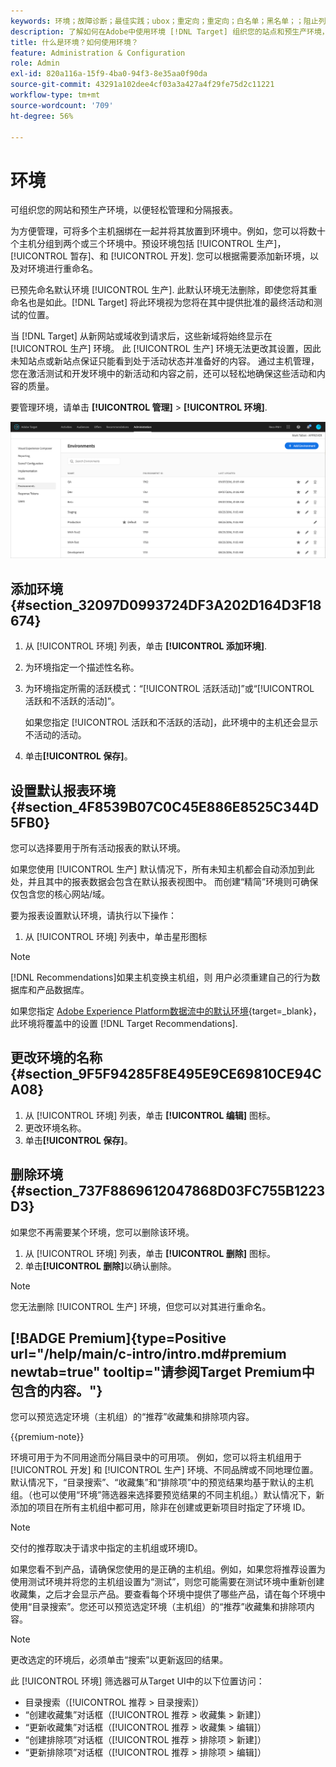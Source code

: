 ```yaml
---
keywords: 环境；故障诊断；最佳实践；ubox；重定向；重定向；白名单；黑名单；；阻止列表 列入允许列表
description: 了解如何在Adobe中使用环境 [!DNL Target] 组织您的站点和预生产环境，以便轻松管理和分隔报表。
title: 什么是环境？如何使用环境？
feature: Administration & Configuration
role: Admin
exl-id: 820a116a-15f9-4ba0-94f3-8e35aa0f90da
source-git-commit: 43291a102dee4cf03a3a427a4f29fe75d2c11221
workflow-type: tm+mt
source-wordcount: '709'
ht-degree: 56%

---
```


# 环境

可组织您的网站和预生产环境，以便轻松管理和分隔报表。

为方便管理，可将多个主机捆绑在一起并将其放置到环境中。例如，您可以将数十个主机分组到两个或三个环境中。预设环境包括 [!UICONTROL 生产]， [!UICONTROL 暂存]、和 [!UICONTROL 开发]. 您可以根据需要添加新环境，以及对环境进行重命名。

已预先命名默认环境 [!UICONTROL 生产]. 此默认环境无法删除，即使您将其重命名也是如此。[!DNL Target] 将此环境视为您将在其中提供批准的最终活动和测试的位置。

当 [!DNL Target] 从新网站或域收到请求后，这些新域将始终显示在 [!UICONTROL 生产] 环境。 此 [!UICONTROL 生产] 环境无法更改其设置，因此未知站点或新站点保证只能看到处于活动状态并准备好的内容。 通过主机管理，您在激活测试和开发环境中的新活动和内容之前，还可以轻松地确保这些活动和内容的质量。

要管理环境，请单击 **[!UICONTROL 管理]** > **[!UICONTROL 环境]**.

![“环境”列表](/help/main/administrating-target/assets/environments.png)

## 添加环境 {#section_32097D0993724DF3A202D164D3F18674}

1. 从 [!UICONTROL 环境] 列表，单击 **[!UICONTROL 添加环境]**.
1. 为环境指定一个描述性名称。
1. 为环境指定所需的活跃模式：“[!UICONTROL 活跃活动]”或“[!UICONTROL 活跃和不活跃的活动]”。

   如果您指定 [!UICONTROL 活跃和不活跃的活动]，此环境中的主机还会显示不活动的活动。

1. 单击&#x200B;**[!UICONTROL 保存]**。

## 设置默认报表环境 {#section_4F8539B07C0C45E886E8525C344D5FB0}

您可以选择要用于所有活动报表的默认环境。

如果您使用 [!UICONTROL 生产] 默认情况下，所有未知主机都会自动添加到此处，并且其中的报表数据会包含在默认报表视图中。 而创建“精简”环境则可确保仅包含您的核心网站/域。

要为报表设置默认环境，请执行以下操作：

1. 从 [!UICONTROL 环境] 列表中，单击星形图标

>[!NOTE]
>
>[!DNL Recommendations]如果主机变换主机组，则 用户必须重建自己的行为数据库和产品数据库。
>
>如果您指定 [Adobe Experience Platform数据流中的默认环境](https://experienceleague.adobe.com/docs/experience-platform/datastreams/configure.html?lang=en#target){target=_blank}，此环境将覆盖中的设置 [!DNL Target Recommendations].

## 更改环境的名称 {#section_9F5F94285F8E495E9CE69810CE94CA08}

1. 从 [!UICONTROL 环境] 列表，单击 **[!UICONTROL 编辑]** 图标。
1. 更改环境名称。
1. 单击&#x200B;**[!UICONTROL 保存]**。

## 删除环境 {#section_737F8869612047868D03FC755B1223D3}

如果您不再需要某个环境，您可以删除该环境。

1. 从 [!UICONTROL 环境] 列表，单击 **[!UICONTROL 删除]** 图标。
1. 单击&#x200B;**[!UICONTROL 删除]**&#x200B;以确认删除。

>[!NOTE]
>
>您无法删除 [!UICONTROL 生产] 环境，但您可以对其进行重命名。

## [!BADGE Premium]{type=Positive url="/help/main/c-intro/intro.md#premium newtab=true" tooltip="请参阅Target Premium中包含的内容。"}

您可以预览选定环境（主机组）的“推荐”收藏集和排除项内容。

{{premium-note}}

环境可用于为不同用途而分隔目录中的可用项。 例如，您可以将主机组用于 [!UICONTROL 开发] 和 [!UICONTROL 生产] 环境、不同品牌或不同地理位置。 默认情况下，“目录搜索”、“收藏集”和“排除项”中的预览结果均基于默认的主机组。（也可以使用“环境”筛选器来选择要预览结果的不同主机组。）默认情况下，新添加的项目在所有主机组中都可用，除非在创建或更新项目时指定了环境 ID。

>[!NOTE]
>
>交付的推荐取决于请求中指定的主机组或环境ID。


如果您看不到产品，请确保您使用的是正确的主机组。例如，如果您将推荐设置为使用测试环境并将您的主机组设置为“测试”，则您可能需要在测试环境中重新创建收藏集，之后才会显示产品。要查看每个环境中提供了哪些产品，请在每个环境中使用“目录搜索”。您还可以预览选定环境（主机组）的“推荐”收藏集和排除项内容。

>[!NOTE]
>更改选定的环境后，必须单击“搜索”以更新返回的结果。

此 [!UICONTROL 环境] 筛选器可从Target UI中的以下位置访问：

* 目录搜索（[!UICONTROL 推荐 > 目录搜索]）
* “创建收藏集”对话框（[!UICONTROL 推荐 > 收藏集 > 新建]）
* “更新收藏集”对话框（[!UICONTROL 推荐 > 收藏集 > 编辑]）
* “创建排除项”对话框（[!UICONTROL 推荐 > 排除项 > 新建]）
* “更新排除项”对话框（[!UICONTROL 推荐 > 排除项 > 编辑]）
